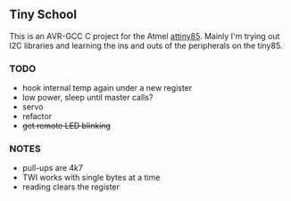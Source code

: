 Tiny School
-----------

This is an AVR-GCC C project for the Atmel [attiny85](http://www.atmel.com/devices/attiny85.aspx).
Mainly I'm trying out I2C libraries and learning the
ins and outs of the peripherals on the tiny85.


### TODO
- hook internal temp again under a new register
- low power, sleep until master calls?
- servo
- refactor
- ~~get remote LED blinking~~


### NOTES
- pull-ups are 4k7
- TWI works with single bytes at a time
- reading clears the register
